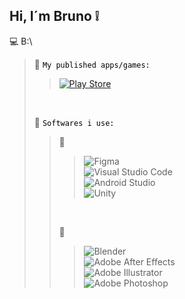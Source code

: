 ## Hi, I´m Bruno :grey_exclamation:

:computer: B:\
> :open_file_folder:
> <code style="color : black">My published apps/games:</code><br>
> > [![Play Store](https://img.shields.io/badge/Google_Play-414141?style=for-the-badge&logo=google-play&logoColor=white)](https://play.google.com/store/apps/dev?id=6574659259073609998)
> <br>
> 
> :open_file_folder:
> <code style="color : black">Softwares i use:</code><br>
> > :floppy_disk: <br>
> > > ![Figma](https://img.shields.io/badge/figma-%23F24E1E.svg?style=for-the-badge&logo=figma&logoColor=white)<br>
> > > ![Visual Studio Code](https://img.shields.io/badge/Visual%20Studio%20Code-0078d7.svg?style=for-the-badge&logo=visual-studio-code&logoColor=white)<br>
> > > ![Android Studio](https://img.shields.io/badge/android%20studio-346ac1?style=for-the-badge&logo=android%20studio&logoColor=white)<br>
> > > ![Unity](https://img.shields.io/badge/unity-%23000000.svg?style=for-the-badge&logo=unity&logoColor=white)<br>
> > <br>
> >
> > :art: <br>
> > > ![Blender](https://img.shields.io/badge/blender-%23F5792A.svg?style=for-the-badge&logo=blender&logoColor=white)<br>
> > > ![Adobe After Effects](https://img.shields.io/badge/Adobe%20After%20Effects-9999FF.svg?style=for-the-badge&logo=Adobe%20After%20Effects&logoColor=white)<br>
> > > ![Adobe Illustrator](https://img.shields.io/badge/adobe%20illustrator-%23FF9A00.svg?style=for-the-badge&logo=adobe%20illustrator&logoColor=white)<br>
> > > ![Adobe Photoshop](https://img.shields.io/badge/adobe%20photoshop-%2331A8FF.svg?style=for-the-badge&logo=adobe%20photoshop&logoColor=white)

